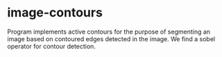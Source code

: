 # image-contours
Program implements active contours for the purpose of segmenting an image based on contoured edges detected in the image. We find a sobel operator for contour detection.

